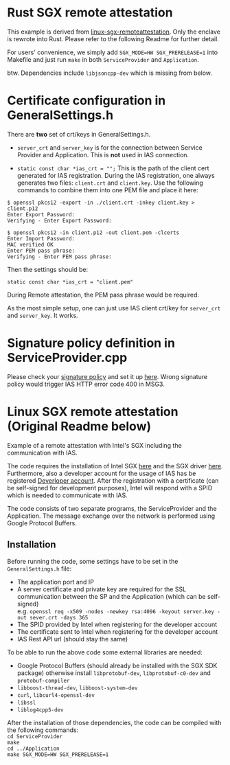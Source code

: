 # Rust SGX remote attestation
This example is derived from [linux-sgx-remoteattestation](https://github.com/svartkanin/linux-sgx-remoteattestation). Only the enclave is rewrote into Rust.
Please refer to the following Readme for further detail.

For users' convenience, we simply add `SGX_MODE=HW SGX_PRERELEASE=1` into Makefile and just run `make` in both `ServiceProvider` and `Application`.

btw. Dependencies include `libjsoncpp-dev` which is missing from below.

# Certificate configuration in GeneralSettings.h

There are **two** set of crt/keys in GeneralSettings.h.

* `server_crt` and `server_key` is for the connection between Service Provider and Application. This is **not** used in IAS connection.

* `static const char *ias_crt = "";` This is the path of the client cert generated for IAS registration. During the IAS registration, one always generates two files: `client.crt` and `client.key`. Use the following commands to combine them into one PEM file and place it here:

```
$ openssl pkcs12 -export -in ./client.crt -inkey client.key > client.p12
Enter Export Password:
Verifying - Enter Export Password:

$ openssl pkcs12 -in client.p12 -out client.pem -clcerts
Enter Import Password:
MAC verified OK
Enter PEM pass phrase:
Verifying - Enter PEM pass phrase:
```

Then the settings should be:

```
static const char *ias_crt = "client.pem"
```

During Remote attestation, the PEM pass phrase would be required.

As the most simple setup, one can just use IAS client crt/key for `server_crt` and `server_key`. It works.

# Signature policy definition in ServiceProvider.cpp

Please check your [signature policy](https://software.intel.com/en-us/articles/signature-policy) and set it up [here](https://github.com/baidu/rust-sgx-sdk/blob/3ac5a21c3720bd819c938d28df11cbae499f3bc5/samplecode/remoteattestation/ServiceProvider/service_provider/ServiceProvider.cpp#L222). Wrong signature policy would trigger IAS HTTP error code 400 in MSG3.

# Linux SGX remote attestation (Original Readme below)
Example of a remote attestation with Intel's SGX including the communication with IAS.

The code requires the installation of Intel SGX [here](https://github.com/01org/linux-sgx) and
the SGX driver [here](https://github.com/01org/linux-sgx-driver). Furthermore, also a developer account
for the usage of IAS has be registered [Deverloper account](https://software.intel.com/en-us/sgx).
After the registration with a certificate (can be self-signed for development purposes), Intel will
respond with a SPID which is needed to communicate with IAS.

The code consists of two separate programs, the ServiceProvider and the Application.
The message exchange over the network is performed using Google Protocol Buffers.

## Installation

Before running the code, some settings have to be set in the ```GeneralSettings.h``` file:
* The application port and IP
* A server certificate and private key are required for the SSL communication between the SP and the Application (which can be self-signed)<br />
e.g. ```openssl req -x509 -nodes -newkey rsa:4096 -keyout server.key -out sever.crt -days 365```
* The SPID provided by Intel when registering for the developer account
* The certificate sent to Intel when registering for the developer account
* IAS Rest API url (should stay the same)

To be able to run the above code some external libraries are needed:

* Google Protocol Buffers (should already be installed with the SGX SDK package) otherwise install ```libprotobuf-dev```, ```libprotobuf-c0-dev``` and ```protobuf-compiler```
* ```libboost-thread-dev```, ```libboost-system-dev```
* ```curl```, ```libcurl4-openssl-dev```
* ```libssl```
* ```liblog4cpp5-dev```


After the installation of those dependencies, the code can be compiled with the following commands:<br/>
```cd ServiceProvider```<br />
```make```<br />
```cd ../Application```<br />
```make SGX_MODE=HW SGX_PRERELEASE=1```
